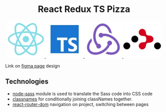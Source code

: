 <h1 align="center">
  React Redux TS Pizza
</h1>

<p align="center">
    <a href="https://ru.reactjs.org/">
        <img src="./screenshots/icon-react.jpg" alt="react-logo" title="react-logo" width="120"/>
    </a>
    <a href="https://www.typescriptlang.org/">
        <img src="./screenshots/icon-typescript.jpg" alt="type-script-logo" title="type-script-logo" width="120"/>
    </a>
    <a href="https://redux.js.org/">
        <img src="./screenshots/icon-redux.jpg" alt="redux-logo" title="redux-logo" width="120"/>
    </a>
    <a href="https://reactrouter.com/">
        <img src="./screenshots/icon-react-router.jpg" alt="react-router" title="react-router" width="120"/>
    </a>
</p>


Link on [figma page](https://www.figma.com/file/wWUnQwvRDWBfPx1v1pCAfO/React-Pizza?node-id=0%3A1) design


## Technologies

- [node-sass](https://github.com/sass/node-sass) module is used to translate the Sass code into CSS code
- [classnames](https://github.com/JedWatson/classnames) for conditionally joining classNames together.
- [react-router-dom](https://github.com/remix-run/react-router/tree/main/packages/react-router-dom) navigation on project, switching between pages



